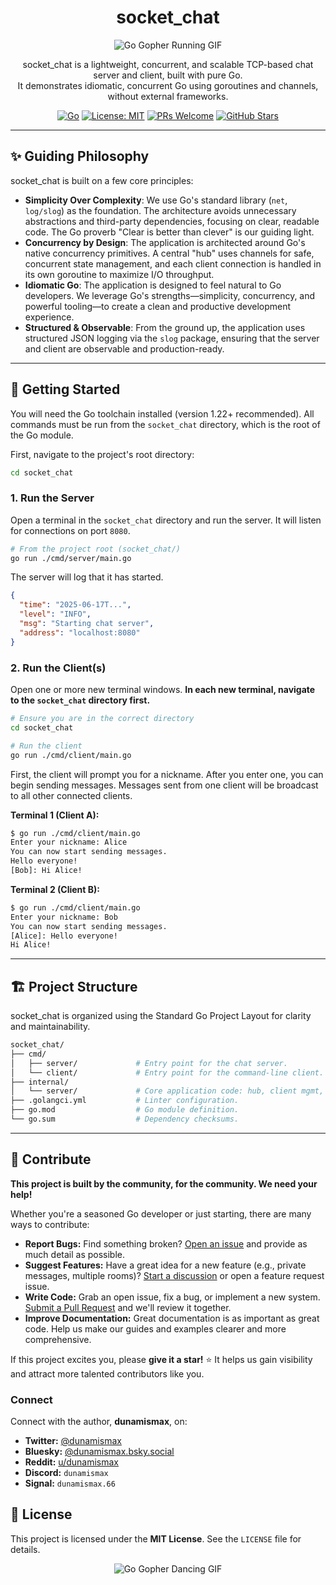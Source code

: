 <h1 align="center">socket_chat</h1>

<p align="center">
  <img src="https://raw.githubusercontent.com/egonelbre/gophers/master/.thumb/animation/2bit-sprite/demo.gif" alt="Go Gopher Running GIF">
</p>

<p align="center">
  socket_chat is a lightweight, concurrent, and scalable TCP-based chat server and client, built with pure Go.
  <br />
  It demonstrates idiomatic, concurrent Go using goroutines and channels, without external frameworks.
</p>

<p align="center">
  <a href="https://go.dev/"><img src="https://img.shields.io/badge/Language-Go-blue.svg" alt="Go"></a>
  <a href="https://github.com/dunamismax/golang/blob/main/LICENSE"><img src="https://img.shields.io/badge/License-MIT-yellow.svg" alt="License: MIT"></a>
  <a href="https://github.com/dunamismax/golang/pulls"><img src="https://img.shields.io/badge/PRs-welcome-brightgreen.svg?style=flat-square" alt="PRs Welcome"></a>
  <a href="https://github.com/dunamismax/golang/stargazers"><img src="https://img.shields.io/github/stars/dunamismax/golang?style=social" alt="GitHub Stars"></a>
</p>

---

## ✨ Guiding Philosophy

socket_chat is built on a few core principles:

- **Simplicity Over Complexity**: We use Go's standard library (`net`, `log/slog`) as the foundation. The architecture avoids unnecessary abstractions and third-party dependencies, focusing on clear, readable code. The Go proverb "Clear is better than clever" is our guiding light.
- **Concurrency by Design**: The application is architected around Go's native concurrency primitives. A central "hub" uses channels for safe, concurrent state management, and each client connection is handled in its own goroutine to maximize I/O throughput.
- **Idiomatic Go**: The application is designed to feel natural to Go developers. We leverage Go's strengths—simplicity, concurrency, and powerful tooling—to create a clean and productive development experience.
- **Structured & Observable**: From the ground up, the application uses structured JSON logging via the `slog` package, ensuring that the server and client are observable and production-ready.

---

## 🚀 Getting Started

You will need the Go toolchain installed (version 1.22+ recommended). All commands must be run from the `socket_chat` directory, which is the root of the Go module.

First, navigate to the project's root directory:

```sh
cd socket_chat
```

### 1. Run the Server

Open a terminal in the `socket_chat` directory and run the server. It will listen for connections on port `8080`.

```sh
# From the project root (socket_chat/)
go run ./cmd/server/main.go
```

The server will log that it has started.

```json
{
  "time": "2025-06-17T...",
  "level": "INFO",
  "msg": "Starting chat server",
  "address": "localhost:8080"
}
```

### 2. Run the Client(s)

Open one or more new terminal windows. **In each new terminal, navigate to the `socket_chat` directory first.**

```sh
# Ensure you are in the correct directory
cd socket_chat

# Run the client
go run ./cmd/client/main.go
```

First, the client will prompt you for a nickname. After you enter one, you can begin sending messages. Messages sent from one client will be broadcast to all other connected clients.

**Terminal 1 (Client A):**

```sh
$ go run ./cmd/client/main.go
Enter your nickname: Alice
You can now start sending messages.
Hello everyone!
[Bob]: Hi Alice!
```

**Terminal 2 (Client B):**

```sh
$ go run ./cmd/client/main.go
Enter your nickname: Bob
You can now start sending messages.
[Alice]: Hello everyone!
Hi Alice!
```

---

## 🏗️ Project Structure

socket_chat is organized using the Standard Go Project Layout for clarity and maintainability.

```sh
socket_chat/
├── cmd/
│   ├── server/             # Entry point for the chat server.
│   └── client/             # Entry point for the command-line client.
├── internal/
│   └── server/             # Core application code: hub, client mgmt, server logic.
├── .golangci.yml           # Linter configuration.
├── go.mod                  # Go module definition.
└── go.sum                  # Dependency checksums.
```

---

## 🤝 Contribute

**This project is built by the community, for the community. We need your help!**

Whether you're a seasoned Go developer or just starting, there are many ways to contribute:

- **Report Bugs:** Find something broken? [Open an issue](https://github.com/dunamismax/golang/issues) and provide as much detail as possible.
- **Suggest Features:** Have a great idea for a new feature (e.g., private messages, multiple rooms)? [Start a discussion](https://github.com/dunamismax/golang/discussions) or open a feature request issue.
- **Write Code:** Grab an open issue, fix a bug, or implement a new system. [Submit a Pull Request](https://github.com/dunamismax/golang/pulls) and we'll review it together.
- **Improve Documentation:** Great documentation is as important as great code. Help us make our guides and examples clearer and more comprehensive.

If this project excites you, please **give it a star!** ⭐ It helps us gain visibility and attract more talented contributors like you.

### Connect

Connect with the author, **dunamismax**, on:

- **Twitter:** [@dunamismax](https://twitter.com/dunamismax)
- **Bluesky:** [@dunamismax.bsky.social](https://bsky.app/profile/dunamismax.bsky.social)
- **Reddit:** [u/dunamismax](https://www.reddit.com/user/dunamismax)
- **Discord:** `dunamismax`
- **Signal:** `dunamismax.66`

## 📜 License

This project is licensed under the **MIT License**. See the `LICENSE` file for details.

<p align="center">
  <img src="https.raw.githubusercontent.com/egonelbre/gophers/master/.thumb/animation/gopher-dance-long-3x.gif" alt="Go Gopher Dancing GIF">
</p>
